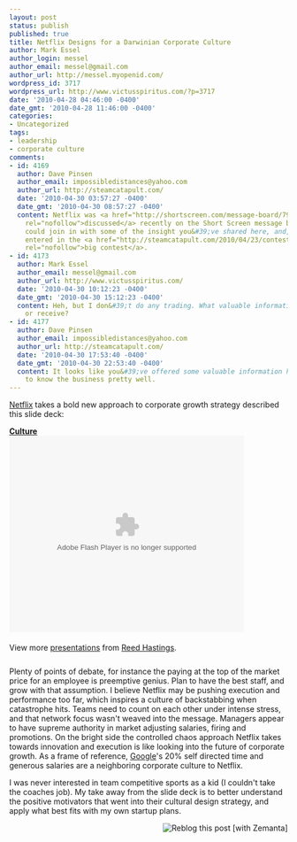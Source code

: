 ```yaml
---
layout: post
status: publish
published: true
title: Netflix Designs for a Darwinian Corporate Culture
author: Mark Essel
author_login: messel
author_email: messel@gmail.com
author_url: http://messel.myopenid.com/
wordpress_id: 3717
wordpress_url: http://www.victusspiritus.com/?p=3717
date: '2010-04-28 04:46:00 -0400'
date_gmt: '2010-04-28 11:46:00 -0400'
categories:
- Uncategorized
tags:
- leadership
- corporate culture
comments:
- id: 4169
  author: Dave Pinsen
  author_email: impossibledistances@yahoo.com
  author_url: http://steamcatapult.com/
  date: '2010-04-30 03:57:27 -0400'
  date_gmt: '2010-04-30 08:57:27 -0400'
  content: Netflix was <a href="http://shortscreen.com/message-board/79-valuation-and-shorting-netflix-inc-nflx"
    rel="nofollow">discussed</a> recently on the Short Screen message boards. You
    could join in with some of the insight you&#39;ve shared here, and, in the process,  be
    entered in the <a href="http://steamcatapult.com/2010/04/23/contest-to-encourage-intelligent-posts/"
    rel="nofollow">big contest</a>.
- id: 4173
  author: Mark Essel
  author_email: messel@gmail.com
  author_url: http://www.victusspiritus.com/
  date: '2010-04-30 10:12:23 -0400'
  date_gmt: '2010-04-30 15:12:23 -0400'
  content: Heh, but I don&#39;t do any trading. What valuable information could I  <br>bring
    or receive?
- id: 4177
  author: Dave Pinsen
  author_email: impossibledistances@yahoo.com
  author_url: http://steamcatapult.com/
  date: '2010-04-30 17:53:40 -0400'
  date_gmt: '2010-04-30 22:53:40 -0400'
  content: It looks like you&#39;ve offered some valuable information here. You seem
    to know the business pretty well.
---
```

<p><a class="zem_slink" title="Netflix" rel="homepage" href="http://www.netflix.com/">Netflix</a> takes a bold new approach to corporate growth strategy described this slide deck:</p>
<div id="__ss_1798664" style="width: 425px;"><strong><a title="Culture" href="http://www.slideshare.net/reed2001/culture-1798664">Culture</a></strong><object classid="clsid:d27cdb6e-ae6d-11cf-96b8-444553540000" width="425" height="355" codebase="http://download.macromedia.com/pub/shockwave/cabs/flash/swflash.cab#version=6,0,40,0"><param name="allowFullScreen" value="true" /><param name="allowScriptAccess" value="always" /><param name="src" value="http://static.slidesharecdn.com/swf/ssplayer2.swf?doc=culture9-090801103430-phpapp02&amp;stripped_title=culture-1798664" /><param name="allowfullscreen" value="true" /><embed type="application/x-shockwave-flash" width="425" height="355" src="http://static.slidesharecdn.com/swf/ssplayer2.swf?doc=culture9-090801103430-phpapp02&amp;stripped_title=culture-1798664" allowscriptaccess="always" allowfullscreen="true"></embed></object></p>
<div style="padding: 5px 0 12px;">View more <a href="http://www.slideshare.net/">presentations</a> from <a href="http://www.slideshare.net/reed2001">Reed Hastings</a>.</div>
</div>
<p>Plenty of points of debate, for instance the paying at the top of the market price for an employee is preemptive genius. Plan to have the best staff, and grow with that assumption. I believe Netflix may be pushing execution and performance too far, which inspires a culture of backstabbing when catastrophe hits. Teams need to count on each other under intense stress, and that network focus wasn't weaved into the message. Managers appear to have supreme authority in market adjusting salaries, firing and promotions. On the bright side the controlled chaos approach Netflix takes towards innovation and execution is like looking into the future of corporate growth. As a frame of reference, <a class="zem_slink" title="Google" rel="homepage" href="http://google.com">Google</a>'s 20% self directed time and generous salaries are a neighboring corporate culture to Netflix.</p>
<p>I was never interested in team competitive sports as a kid (I couldn't take the coaches job). My take away from the slide deck is to better understand the positive motivators that went into their cultural design strategy, and apply what best fits with my own startup plans.</p>
<div class="zemanta-pixie" style="margin-top: 10px; height: 15px;"><a class="zemanta-pixie-a" title="Reblog this post [with Zemanta]" href="http://reblog.zemanta.com/zemified/105a5bc8-4af8-4a1f-9e0a-7c9121a0e2fe/"><img class="zemanta-pixie-img" style="border: none; float: right;" src="http://img.zemanta.com/reblog_e.png?x-id=105a5bc8-4af8-4a1f-9e0a-7c9121a0e2fe" alt="Reblog this post [with Zemanta]" /></a><span class="zem-script more-related pretty-attribution"><script src="http://static.zemanta.com/readside/loader.js" type="text/javascript"></script></span></div>
